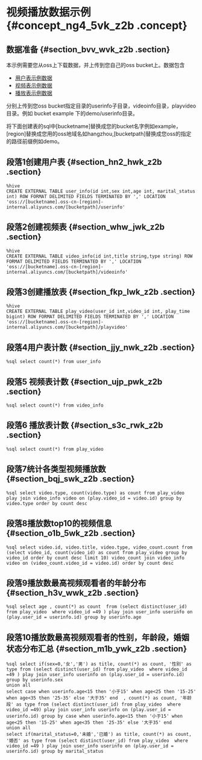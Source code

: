 # 视频播放数据示例 {#concept_ng4_5vk_z2b .concept}

## 数据准备 {#section_bvv_wvk_z2b .section}

本示例需要您从oss上下载数据，并上传到您自己的oss bucket上。数据包含

-   [用户表示例数据](http://emr-sample-projects.oss-cn-hangzhou.aliyuncs.com/notedata/userdata?spm=a2c4g.11186623.2.4.c37a41abbvLbuq)
-   [视频表示例数据](http://emr-sample-projects.oss-cn-hangzhou.aliyuncs.com/notedata/video)
-   [播放表示例数据](http://emr-sample-projects.oss-cn-hangzhou.aliyuncs.com/notedata/playvideodata)

分别上传到您oss bucket指定目录的userinfo子目录，videoinfo目录，playvideo目录。例如 bucket example 下的demo/userinfo目录。

将下面创建表的sql中\[bucketname\]替换成您的bucket名字例如example，\[region\]替换成您用的oss地域名如hangzhou,\[bucketpath\]替换成您oss的指定的路径前缀例如demo。

## 段落1创建用户表 {#section_hn2_hwk_z2b .section}

```
%hive
CREATE EXTERNAL TABLE user_info(id int,sex int,age int, marital_status int) ROW FORMAT DELIMITED FIELDS TERMINATED BY ',' LOCATION 'oss://[bucketname].oss-cn-[region]-internal.aliyuncs.com/[bucketpath]/userinfo'
```

## 段落2创建视频表 {#section_whw_jwk_z2b .section}

```
%hive
CREATE EXTERNAL TABLE video_info(id int,title string,type string) ROW FORMAT DELIMITED FIELDS TERMINATED BY ',' LOCATION 'oss://[bucketname].oss-cn-[region]-internal.aliyuncs.com/[bucketpath]/videoinfo'
```

## 段落3创建播放表 {#section_fkp_lwk_z2b .section}

```
%hive
CREATE EXTERNAL TABLE play_video(user_id int,video_id int, play_time bigint) ROW FORMAT DELIMITED FIELDS TERMINATED BY ',' LOCATION 'oss://[bucketname].oss-cn-[region]-internal.aliyuncs.com/[bucketpath]/playvideo'
```

## 段落4用户表计数 {#section_jjy_nwk_z2b .section}

```
%sql select count(*) from user_info
```

## 段落5 视频表计数 {#section_ujp_pwk_z2b .section}

```
%sql select count(*) from video_info
```

## 段落6 播放表计数 {#section_s3c_rwk_z2b .section}

```
%sql select count(*) from play_video
```

## 段落7统计各类型视频播放数 {#section_bqj_swk_z2b .section}

```
%sql select video.type, count(video.type) as count from play_video play join video_info video on (play.video_id = video.id) group by video.type order by count desc
```

## 段落8播放数top10的视频信息 {#section_o1b_5wk_z2b .section}

```
%sql select video.id, video.title, video.type, video_count.count from (select video_id, count(video_id) as count from play_video group by video_id order by count desc limit 10) video_count join video_info video on (video_count.video_id = video.id) order by count desc
```

## 段落9播放数最高视频观看者的年龄分布 {#section_h3v_wwk_z2b .section}

```
%sql select age , count(*) as count  from (select distinct(user_id) from play_video  where video_id =49 ) play join user_info userinfo on (play.user_id = userinfo.id) group by userinfo.age
```

## 段落10播放数最高视频观看者的性别，年龄段，婚姻状态分布汇总 {#section_m1b_ywk_z2b .section}

```
%sql select if(sex=0,'女','男') as title, count(*) as count, '性别' as type from (select distinct(user_id) from play_video  where video_id =49 ) play join user_info userinfo on (play.user_id = userinfo.id) group by userinfo.sex
union all
select case when userinfo.age<15 then '小于15' when age<25 then '15-25' when age<35 then '25-35' else '大于35' end  , count(*) as count, '年龄段' as type from (select distinct(user_id) from play_video  where video_id =49) play join user_info userinfo on (play.user_id = userinfo.id) group by case when userinfo.age<15 then '小于15' when age<25 then '15-25' when age<35 then '25-35' else '大于35' end 
union all
select if(marital_status=0,'未婚','已婚') as title, count(*) as count, '婚否' as type from (select distinct(user_id) from play_video  where video_id =49 ) play join user_info userinfo on (play.user_id = userinfo.id) group by marital_status
```

